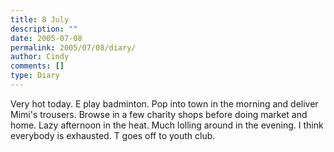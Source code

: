 ```yaml
---
title: 8 July
description: ""
date: 2005-07-08
permalink: 2005/07/08/diary/
author: Cindy
comments: []
type: Diary
---
```


Very hot today. E play badminton. Pop into town in the morning and deliver Mimi's trousers. Browse in a few charity shops before doing market and home. Lazy afternoon in the heat. Much lolling around in the evening. I think everybody is exhausted. T goes off to youth club.
